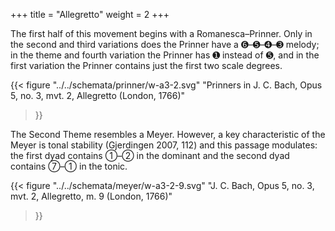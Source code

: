 +++
title = "Allegretto"
weight = 2
+++

The first half of this movement begins with a Romanesca–Prinner. Only in the
second and third variations does the Prinner have a ➏–➎–➍–➌ melody; in the
theme and fourth variation the Prinner has ➊ instead of ➎, and in the first
variation the Prinner contains just the first two scale degrees.

{{<
  figure
  "../../schemata/prinner/w-a3-2.svg"
  "Prinners in J. C. Bach, Opus 5, no. 3, mvt. 2, Allegretto (London, 1766)"
>}}

The Second Theme resembles a Meyer. However, a key characteristic of the Meyer
is tonal stability (Gjerdingen 2007, 112) and this passage modulates: the first
dyad contains ➀–➁ in the dominant and the second dyad contains ➆–➀ in the
tonic.

{{<
  figure
  "../../schemata/meyer/w-a3-2-9.svg"
  "J. C. Bach, Opus 5, no. 3, mvt. 2, Allegretto, m. 9 (London, 1766)"
>}}
